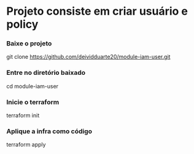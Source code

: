 # Projeto consiste em criar usuário e policy

### Baixe o projeto
git clone https://github.com/deividduarte20/module-iam-user.git

### Entre no diretório baixado
cd module-iam-user

### Inicie o terraform
terraform init

### Aplique a infra como código
terraform apply